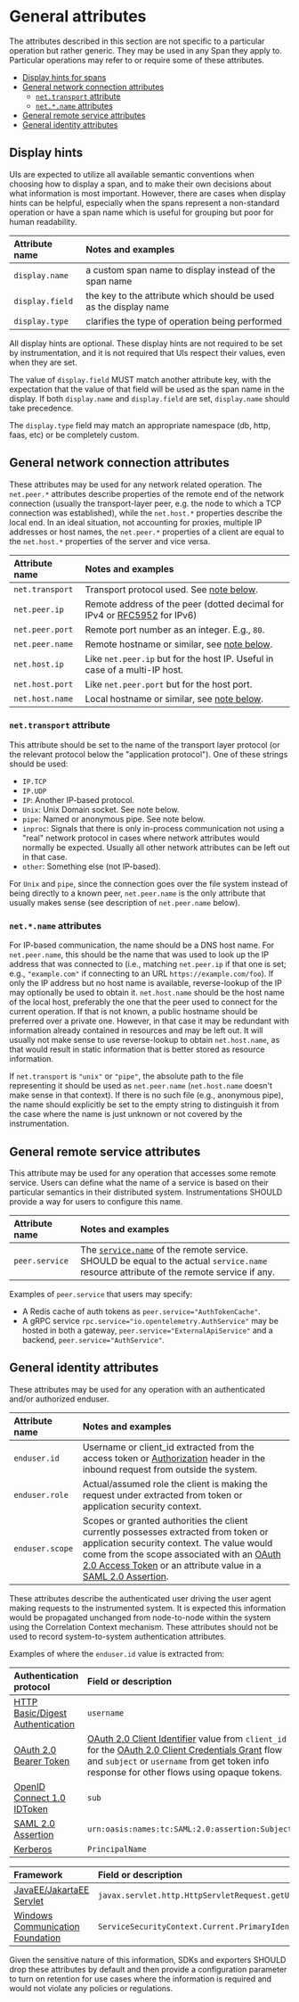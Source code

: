 # General attributes

The attributes described in this section are not specific to a particular operation but rather generic.
They may be used in any Span they apply to.
Particular operations may refer to or require some of these attributes.

<!-- Re-generate TOC with `markdown-toc --no-first-h1 -i` -->

<!-- toc -->
- [Display hints for spans](#display-hints)
- [General network connection attributes](#general-network-connection-attributes)
  * [`net.transport` attribute](#nettransport-attribute)
  * [`net.*.name` attributes](#netname-attributes)
- [General remote service attributes](#general-remote-service-attributes)
- [General identity attributes](#general-identity-attributes)

<!-- tocstop -->

## Display hints

UIs are expected to utilize all available semantic conventions when choosing how to 
display a span, and to make their own decisions about what information is most important. 
However, there are cases when display hints can be helpful, especially when the spans 
represent a non-standard operation or have a span name which is useful for grouping but 
poor for human readability.

| Attribute name | Notes and examples                                                  |
| :------------- | :------------------------------------------------------------------ |
|`display.name`  | a custom span name to display instead of the span name              |
|`display.field` | the key to the attribute which should be used as the display name   |
|`display.type`  | clarifies the type of operation being performed                     |


All display hints are optional. These display hints are not required to be set by 
instrumentation, and it is not required that UIs respect their values, even when they 
are set.

The value of `display.field` MUST match another attribute key, with the expectation that 
the value of that field will be used as the span name in the display. If both 
`display.name` and `display.field` are set, `display.name` should take precedence.

The `display.type` field may match an appropriate namespace (db, http, faas, etc) or be 
completely custom.

## General network connection attributes

These attributes may be used for any network related operation.
The `net.peer.*` attributes describe properties of the remote end of the network connection
(usually the transport-layer peer, e.g. the node to which a TCP connection was established),
while the `net.host.*` properties describe the local end.
In an ideal situation, not accounting for proxies, multiple IP addresses or host names,
the `net.peer.*` properties of a client are equal to the `net.host.*` properties of the server and vice versa.

|  Attribute name  |                                 Notes and examples                                |
| :--------------- | :-------------------------------------------------------------------------------- |
| `net.transport` | Transport protocol used. See [note below](#net.transport).                         |
| `net.peer.ip`   | Remote address of the peer (dotted decimal for IPv4 or [RFC5952][] for IPv6)       |
| `net.peer.port` | Remote port number as an integer. E.g., `80`.                                      |
| `net.peer.name` | Remote hostname or similar, see [note below](#net.name).                           |
| `net.host.ip`   | Like `net.peer.ip` but for the host IP. Useful in case of a multi-IP host.         |
| `net.host.port` | Like `net.peer.port` but for the host port.                                        |
| `net.host.name` | Local hostname or similar, see [note below](#net.name).                            |

[RFC5952]: https://tools.ietf.org/html/rfc5952

<a name="net.transport"></a>

### `net.transport` attribute

This attribute should be set to the name of the transport layer protocol (or the relevant protocol below the "application protocol"). One of these strings should be used:

* `IP.TCP`
* `IP.UDP`
* `IP`: Another IP-based protocol.
* `Unix`: Unix Domain socket. See note below.
* `pipe`: Named or anonymous pipe. See note below.
* `inproc`: Signals that there is only in-process communication not using a "real" network protocol in cases where network attributes would normally be expected. Usually all other network attributes can be left out in that case.
* `other`: Something else (not IP-based).

For `Unix` and `pipe`, since the connection goes over the file system instead of being directly to a known peer, `net.peer.name` is the only attribute that usually makes sense (see description of `net.peer.name` below).

<a name="net.name"></a>

### `net.*.name` attributes

For IP-based communication, the name should be a DNS host name.
For `net.peer.name`, this should be the name that was used to look up the IP address that was connected to
(i.e., matching `net.peer.ip` if that one is set; e.g., `"example.com"` if connecting to an URL `https://example.com/foo`).
If only the IP address but no host name is available, reverse-lookup of the IP may optionally be used to obtain it.
`net.host.name` should be the host name of the local host,
preferably the one that the peer used to connect for the current operation.
If that is not known, a public hostname should be preferred over a private one. However, in that case it may be redundant with information already contained in resources and may be left out.
It will usually not make sense to use reverse-lookup to obtain `net.host.name`, as that would result in static information that is better stored as resource information.

If `net.transport` is `"unix"` or `"pipe"`, the absolute path to the file representing it should be used as `net.peer.name` (`net.host.name` doesn't make sense in that context).
If there is no such file (e.g., anonymous pipe),
the name should explicitly be set to the empty string to distinguish it from the case where the name is just unknown or not covered by the instrumentation.

## General remote service attributes

This attribute may be used for any operation that accesses some remote service.
Users can define what the name of a service is based on their particular semantics in their distributed system.
Instrumentations SHOULD provide a way for users to configure this name.

|  Attribute name |                                 Notes and examples                                |
| :-------------- | :-------------------------------------------------------------------------------- |
| `peer.service`  | The [`service.name`](../../resource/semantic_conventions/README.md#service) of the remote service. SHOULD be equal to the actual `service.name` resource attribute of the remote service if any. |

Examples of `peer.service` that users may specify:
- A Redis cache of auth tokens as `peer.service="AuthTokenCache"`.
- A gRPC service `rpc.service="io.opentelemetry.AuthService"` may be hosted in both a gateway, `peer.service="ExternalApiService"` and a backend, `peer.service="AuthService"`.

## General identity attributes

These attributes may be used for any operation with an authenticated and/or authorized enduser.

|  Attribute name |                                 Notes and examples                                |
| :-------------- | :-------------------------------------------------------------------------------- |
| `enduser.id`    | Username or client_id extracted from the access token or [Authorization] header in the inbound request from outside the system.  |
| `enduser.role`  | Actual/assumed role the client is making the request under extracted from token or application security context. |
| `enduser.scope` | Scopes or granted authorities the client currently possesses extracted from token or application security context. The value would come from the scope associated with an [OAuth 2.0 Access Token] or an attribute value in a [SAML 2.0 Assertion]. |

These attributes describe the authenticated user driving the user agent making requests to the instrumented
system. It is expected this information would be propagated unchanged from node-to-node within the system
using the Correlation Context mechanism. These attributes should not be used to record system-to-system
authentication attributes.

Examples of where the `enduser.id` value is extracted from:

| Authentication protocol | Field or description            |
| :---------------------- | :------------------------------ |
| [HTTP Basic/Digest Authentication] | `username`               |
| [OAuth 2.0 Bearer Token] | [OAuth 2.0 Client Identifier] value from `client_id` for the [OAuth 2.0 Client Credentials Grant] flow and `subject` or `username` from get token info response for other flows using opaque tokens. |
| [OpenID Connect 1.0 IDToken] | `sub` |
| [SAML 2.0 Assertion] | `urn:oasis:names:tc:SAML:2.0:assertion:Subject` |
| [Kerberos] | `PrincipalName` |

| Framework               | Field or description            |
| :---------------------- | :------------------------------ |
| [JavaEE/JakartaEE Servlet] | `javax.servlet.http.HttpServletRequest.getUserPrincipal()` |
| [Windows Communication Foundation] | `ServiceSecurityContext.Current.PrimaryIdentity` |

[Authorization]: https://tools.ietf.org/html/rfc7235#section-4.2
[OAuth 2.0 Access Token]: https://tools.ietf.org/html/rfc6749#section-3.3
[SAML 2.0 Assertion]: http://docs.oasis-open.org/security/saml/Post2.0/sstc-saml-tech-overview-2.0.html
[HTTP Basic/Digest Authentication]: https://tools.ietf.org/html/rfc2617
[OAuth 2.0 Bearer Token]: https://tools.ietf.org/html/rfc6750
[OAuth 2.0 Client Identifier]: https://tools.ietf.org/html/rfc6749#section-2.2
[OAuth 2.0 Client Credentials Grant]: https://tools.ietf.org/html/rfc6749#section-4.4
[OpenID Connect 1.0 IDToken]: https://openid.net/specs/openid-connect-core-1_0.html#IDToken
[Kerberos]: https://tools.ietf.org/html/rfc4120
[JavaEE/JakartaEE Servlet]: https://jakarta.ee/specifications/platform/8/apidocs/javax/servlet/http/HttpServletRequest.html
[Windows Communication Foundation]: https://docs.microsoft.com/en-us/dotnet/api/system.servicemodel.servicesecuritycontext?view=netframework-4.8

Given the sensitive nature of this information, SDKs and exporters SHOULD drop these attributes by
default and then provide a configuration parameter to turn on retention for use cases where the
information is required and would not violate any policies or regulations.
